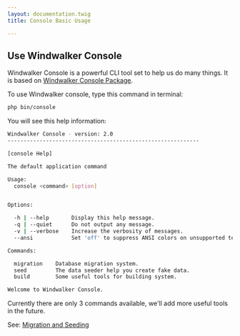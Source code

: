 ```yaml
---
layout: documentation.twig
title: Console Basic Usage

---
```


## Use Windwalker Console

Windwalker Console is a powerful CLI tool set to help us do many things. It is based on [Windwalker Console Package](https://github.com/ventoviro/windwalker-console).

To use Windwalker console, type this command in terminal:

``` bash
php bin/console
```

You will see this help information:

``` bash
Windwalker Console - version: 2.0
------------------------------------------------------------

[console Help]

The default application command

Usage:
  console <command> [option]


Options:

  -h | --help       Display this help message.
  -q | --quiet      Do not output any message.
  -v | --verbose    Increase the verbosity of messages.
  --ansi            Set 'off' to suppress ANSI colors on unsupported terminals.

Commands:

  migration    Database migration system.
  seed         The data seeder help you create fake data.
  build        Some useful tools for building system.

Welcome to Windwalker Console.

```

Currently there are only 3 commands available, we'll add more useful tools in the future.

See: [Migration and Seeding](../db/migration.html)


